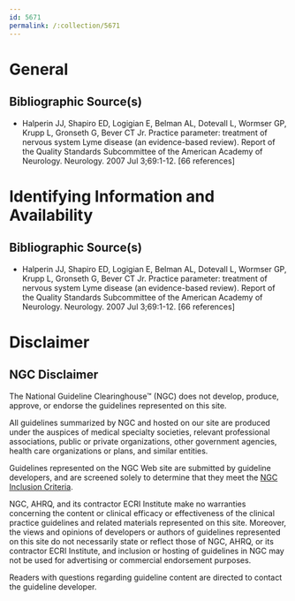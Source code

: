 ```yaml
---
id: 5671
permalink: /:collection/5671
---
```


# General

## Bibliographic Source(s)

- Halperin JJ, Shapiro ED, Logigian E, Belman AL, Dotevall L, Wormser GP, Krupp L, Gronseth G, Bever CT Jr. Practice parameter: treatment of nervous system Lyme disease (an evidence-based review). Report of the Quality Standards Subcommittee of the American Academy of Neurology. Neurology. 2007 Jul 3;69:1-12. [66 references]

# Identifying Information and Availability

## Bibliographic Source(s)

- Halperin JJ, Shapiro ED, Logigian E, Belman AL, Dotevall L, Wormser GP, Krupp L, Gronseth G, Bever CT Jr. Practice parameter: treatment of nervous system Lyme disease (an evidence-based review). Report of the Quality Standards Subcommittee of the American Academy of Neurology. Neurology. 2007 Jul 3;69:1-12. [66 references]

# Disclaimer

## NGC Disclaimer

The National Guideline Clearinghouse™ (NGC) does not develop, produce, approve, or endorse the guidelines represented on this site.

All guidelines summarized by NGC and hosted on our site are produced under the auspices of medical specialty societies, relevant professional associations, public or private organizations, other government agencies, health care organizations or plans, and similar entities.

Guidelines represented on the NGC Web site are submitted by guideline developers, and are screened solely to determine that they meet the [NGC Inclusion Criteria](/help-and-about/summaries/inclusion-criteria).

NGC, AHRQ, and its contractor ECRI Institute make no warranties concerning the content or clinical efficacy or effectiveness of the clinical practice guidelines and related materials represented on this site. Moreover, the views and opinions of developers or authors of guidelines represented on this site do not necessarily state or reflect those of NGC, AHRQ, or its contractor ECRI Institute, and inclusion or hosting of guidelines in NGC may not be used for advertising or commercial endorsement purposes.

Readers with questions regarding guideline content are directed to contact the guideline developer.

